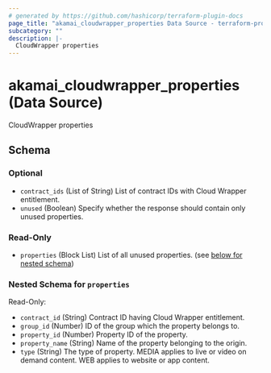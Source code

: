 ```yaml
---
# generated by https://github.com/hashicorp/terraform-plugin-docs
page_title: "akamai_cloudwrapper_properties Data Source - terraform-provider-akamai"
subcategory: ""
description: |-
  CloudWrapper properties
---
```


# akamai_cloudwrapper_properties (Data Source)

CloudWrapper properties



<!-- schema generated by tfplugindocs -->
## Schema

### Optional

- `contract_ids` (List of String) List of contract IDs with Cloud Wrapper entitlement.
- `unused` (Boolean) Specify whether the response should contain only unused properties.

### Read-Only

- `properties` (Block List) List of all unused properties. (see [below for nested schema](#nestedblock--properties))

<a id="nestedblock--properties"></a>
### Nested Schema for `properties`

Read-Only:

- `contract_id` (String) Contract ID having Cloud Wrapper entitlement.
- `group_id` (Number) ID of the group which the property belongs to.
- `property_id` (Number) Property ID of the property.
- `property_name` (String) Name of the property belonging to the origin.
- `type` (String) The type of property. MEDIA applies to live or video on demand content. WEB applies to website or app content.
